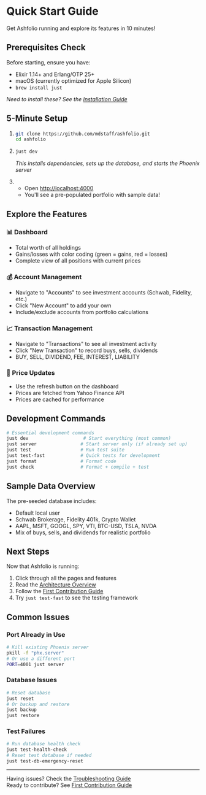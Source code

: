 # Quick Start Guide

Get Ashfolio running and explore its features in 10 minutes!

## Prerequisites Check

Before starting, ensure you have:

- Elixir 1.14+ and Erlang/OTP 25+
- macOS (currently optimized for Apple Silicon)
- `brew install just`

_Need to install these? See the [Installation Guide](installation.md)_

## 5-Minute Setup

1.  ```bash
    git clone https://github.com/mdstaff/ashfolio.git
    cd ashfolio
    ```

2.  ```bash
    just dev
    ```

    _This installs dependencies, sets up the database, and starts the Phoenix server_

3.  - Open [http://localhost:4000](http://localhost:4000)
    - You'll see a pre-populated portfolio with sample data!

## Explore the Features

### 📊 Dashboard

- Total worth of all holdings
- Gains/losses with color coding (green = gains, red = losses)
- Complete view of all positions with current prices

### 💰 Account Management

- Navigate to "Accounts" to see investment accounts (Schwab, Fidelity, etc.)
- Click "New Account" to add your own
- Include/exclude accounts from portfolio calculations

### 📈 Transaction Management

- Navigate to "Transactions" to see all investment activity
- Click "New Transaction" to record buys, sells, dividends
- BUY, SELL, DIVIDEND, FEE, INTEREST, LIABILITY

### 💱 Price Updates

- Use the refresh button on the dashboard
- Prices are fetched from Yahoo Finance API
- Prices are cached for performance

## Development Commands

```bash
# Essential development commands
just dev                    # Start everything (most common)
just server                # Start server only (if already set up)
just test                  # Run test suite
just test-fast             # Quick tests for development
just format                # Format code
just check                 # Format + compile + test
```

## Sample Data Overview

The pre-seeded database includes:

- Default local user
- Schwab Brokerage, Fidelity 401k, Crypto Wallet
- AAPL, MSFT, GOOGL, SPY, VTI, BTC-USD, TSLA, NVDA
- Mix of buys, sells, and dividends for realistic portfolio

## Next Steps

Now that Ashfolio is running:

1.  Click through all the pages and features
2.  Read the [Architecture Overview](../development/architecture.md)
3.  Follow the [First Contribution Guide](first-contribution.md)
4.  Try `just test-fast` to see the testing framework

## Common Issues

### Port Already in Use

```bash
# Kill existing Phoenix server
pkill -f "phx.server"
# Or use a different port
PORT=4001 just server
```

### Database Issues

```bash
# Reset database
just reset
# Or backup and restore
just backup
just restore
```

### Test Failures

```bash
# Run database health check
just test-health-check
# Reset test database if needed
just test-db-emergency-reset
```

---

Having issues? Check the [Troubleshooting Guide](troubleshooting.md)  
Ready to contribute? See [First Contribution Guide](first-contribution.md)
